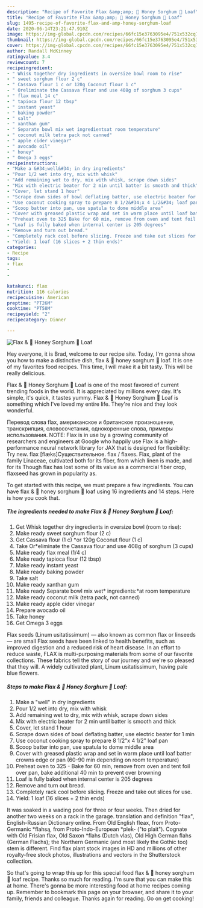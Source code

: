 ```yaml
---
description: "Recipe of Favorite Flax &amp;amp; 🍯 Honey Sorghum 🍞 Loaf"
title: "Recipe of Favorite Flax &amp;amp; 🍯 Honey Sorghum 🍞 Loaf"
slug: 1495-recipe-of-favorite-flax-and-amp-honey-sorghum-loaf
date: 2020-06-14T23:21:47.910Z
image: https://img-global.cpcdn.com/recipes/66fc15e3763095e4/751x532cq70/flax-🍯-honey-sorghum-🍞-loaf-recipe-main-photo.jpg
thumbnail: https://img-global.cpcdn.com/recipes/66fc15e3763095e4/751x532cq70/flax-🍯-honey-sorghum-🍞-loaf-recipe-main-photo.jpg
cover: https://img-global.cpcdn.com/recipes/66fc15e3763095e4/751x532cq70/flax-🍯-honey-sorghum-🍞-loaf-recipe-main-photo.jpg
author: Randall McKinney
ratingvalue: 3.4
reviewcount: 7
recipeingredient:
- " Whisk together dry ingredients in oversize bowl room to rise"
- " sweet sorghum flour 2 c"
- " Cassava flour 1 c or 120g Coconut flour 1 c"
- " Oreliminate the Cassava flour and use 408g of sorghum 3 cups"
- " flax meal 14 c"
- " tapioca flour 12 tbsp"
- " instant yeast"
- " baking powder"
- " salt"
- " xanthan gum"
- " Separate bowl mix wet ingredientsat room temperature"
- " coconut milk tetra pack not canned"
- " apple cider vinegar"
- " avocado oil"
- " honey"
- " Omega 3 eggs"
recipeinstructions:
- "Make a &#34;well&#34; in dry ingredients"
- "Pour 1/2 wet into dry, mix with whisk"
- "Add remaining wet to dry, mix with whisk, scrape down sides"
- "Mix with electric beater for 2 min until batter is smooth and thick"
- "Cover, let stand 1 hour"
- "Scrape down sides of bowl deflating batter, use electric beater for 1 min"
- "Use coconut cooking spray to prepare 8 1/2&#34;x 4 1/2&#34; loaf pan"
- "Scoop batter into pan, use spatula to dome middle area"
- "Cover with greased plastic wrap and set in warm place until loaf batter crowns edge or pan (60-90 min depending on room temperature)"
- "Preheat oven to 325 Bake for 60 min, remove from oven and tent foil over pan, bake additional 40 min to prevent over browning"
- "Loaf is fully baked when internal center is 205 degrees"
- "Remove and turn out bread."
- "Completely rack cool before slicing. Freeze and take out slices for use."
- "Yield: 1 loaf (16 slices + 2 thin ends)"
categories:
- Recipe
tags:
- flax
- 
- 

katakunci: flax   
nutrition: 116 calories
recipecuisine: American
preptime: "PT26M"
cooktime: "PT58M"
recipeyield: "2"
recipecategory: Dinner

---
```



![Flax &amp; 🍯 Honey Sorghum 🍞 Loaf](https://img-global.cpcdn.com/recipes/66fc15e3763095e4/751x532cq70/flax-🍯-honey-sorghum-🍞-loaf-recipe-main-photo.jpg)

Hey everyone, it is Brad, welcome to our recipe site. Today, I'm gonna show you how to make a distinctive dish, flax &amp; 🍯 honey sorghum 🍞 loaf. It is one of my favorites food recipes. This time, I will make it a bit tasty. This will be really delicious.

Flax &amp; 🍯 Honey Sorghum 🍞 Loaf is one of the most favored of current trending foods in the world. It is appreciated by millions every day. It's simple, it's quick, it tastes yummy. Flax &amp; 🍯 Honey Sorghum 🍞 Loaf is something which I've loved my entire life. They're nice and they look wonderful.

Перевод слова flax, американское и британское произношение, транскрипция, словосочетания, однокоренные слова, примеры использования. NOTE: Flax is in use by a growing community of researchers and engineers at Google who happily use Flax is a high-performance neural network library for JAX that is designed for flexibility: Try new. flax [flæks]Существительное. flax / flaxes. Flax, plant of the family Linaceae, cultivated both for its fiber, from which linen is made, and for its Though flax has lost some of its value as a commercial fiber crop, flaxseed has grown in popularity as.


To get started with this recipe, we must prepare a few ingredients. You can have flax &amp; 🍯 honey sorghum 🍞 loaf using 16 ingredients and 14 steps. Here is how you cook that.

<!--inarticleads1-->

##### The ingredients needed to make Flax &amp; 🍯 Honey Sorghum 🍞 Loaf:

1. Get  Whisk together dry ingredients in oversize bowl (room to rise):
1. Make ready  sweet sorghum flour (2 c)
1. Get  Cassava flour (1 c) *or 120g Coconut flour (1 c)
1. Take  Or*eliminate the Cassava flour and use 408g of sorghum (3 cups)
1. Make ready  flax meal (1/4 c)
1. Make ready  tapioca flour (12 tbsp)
1. Make ready  instant yeast
1. Make ready  baking powder
1. Take  salt
1. Make ready  xanthan gum
1. Make ready  Separate bowl mix wet* ingredients:*at room temperature
1. Make ready  coconut milk (tetra pack, not canned)
1. Make ready  apple cider vinegar
1. Prepare  avocado oil
1. Take  honey
1. Get  Omega 3 eggs


Flax seeds (Linum usitatissimum) — also known as common flax or linseeds — are small Flax seeds have been linked to health benefits, such as improved digestion and a reduced risk of heart disease. In an effort to reduce waste, FLAX is multi-purposing materials from some of our favorite collections. These fabrics tell the story of our journey and we&#39;re so pleased that they will. A widely cultivated plant, Linum usitatissimum, having pale blue flowers. 

<!--inarticleads2-->

##### Steps to make Flax &amp; 🍯 Honey Sorghum 🍞 Loaf:

1. Make a &#34;well&#34; in dry ingredients
1. Pour 1/2 wet into dry, mix with whisk
1. Add remaining wet to dry, mix with whisk, scrape down sides
1. Mix with electric beater for 2 min until batter is smooth and thick
1. Cover, let stand 1 hour
1. Scrape down sides of bowl deflating batter, use electric beater for 1 min
1. Use coconut cooking spray to prepare 8 1/2&#34;x 4 1/2&#34; loaf pan
1. Scoop batter into pan, use spatula to dome middle area
1. Cover with greased plastic wrap and set in warm place until loaf batter crowns edge or pan (60-90 min depending on room temperature)
1. Preheat oven to 325 - Bake for 60 min, remove from oven and tent foil over pan, bake additional 40 min to prevent over browning
1. Loaf is fully baked when internal center is 205 degrees
1. Remove and turn out bread.
1. Completely rack cool before slicing. Freeze and take out slices for use.
1. Yield: 1 loaf (16 slices + 2 thin ends)


It was soaked in a wading pool for three or four weeks. Then dried for another two weeks on a rack in the garage. translation and definition &#34;flax&#34;, English-Russian Dictionary online. From Old English fleax, from Proto-Germanic *flahsą, from Proto-Indo-European *pleḱ- (&#34;to plait&#34;). Cognate with Old Frisian flax, Old Saxon *flahs (Dutch vlas), Old High German flahs (German Flachs); the Northern Germanic (and most likely the Gothic too) stem is different. Find flax plant stock images in HD and millions of other royalty-free stock photos, illustrations and vectors in the Shutterstock collection. 

So that's going to wrap this up for this special food flax &amp; 🍯 honey sorghum 🍞 loaf recipe. Thanks so much for reading. I'm sure that you can make this at home. There's gonna be more interesting food at home recipes coming up. Remember to bookmark this page on your browser, and share it to your family, friends and colleague. Thanks again for reading. Go on get cooking!
